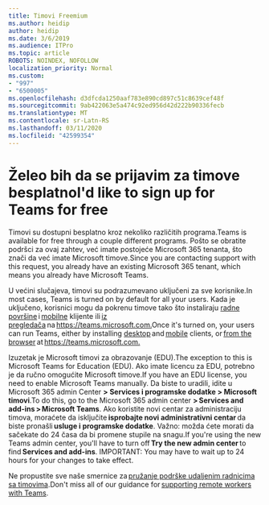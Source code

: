 ```yaml
---
title: Timovi Freemium
ms.author: heidip
author: heidip
ms.date: 3/6/2019
ms.audience: ITPro
ms.topic: article
ROBOTS: NOINDEX, NOFOLLOW
localization_priority: Normal
ms.custom:
- "997"
- "6500005"
ms.openlocfilehash: d3dfcda1250aaf783e890cd897c51c8639cef48f
ms.sourcegitcommit: 9ab422063e5a474c92ed956d42d222b90336fecb
ms.translationtype: MT
ms.contentlocale: sr-Latn-RS
ms.lasthandoff: 03/11/2020
ms.locfileid: "42599354"
---
```

# <a name="id-like-to-sign-up-for-teams-for-free"></a><span data-ttu-id="48b4c-102">Želeo bih da se prijavim za timove besplatno</span><span class="sxs-lookup"><span data-stu-id="48b4c-102">I'd like to sign up for Teams for free</span></span>

<span data-ttu-id="48b4c-103">Timovi su dostupni besplatno kroz nekoliko različitih programa.</span><span class="sxs-lookup"><span data-stu-id="48b4c-103">Teams is available for free through a couple different programs.</span></span> <span data-ttu-id="48b4c-104">Pošto se obratite podršci za ovaj zahtev, već imate postojeće Microsoft 365 tenanta, što znači da već imate Microsoft timove.</span><span class="sxs-lookup"><span data-stu-id="48b4c-104">Since you are contacting support with this request, you already have an existing Microsoft 365 tenant, which means you already have Microsoft Teams.</span></span>

<span data-ttu-id="48b4c-105">U većini slučajeva, timovi su podrazumevano uključeni za sve korisnike.</span><span class="sxs-lookup"><span data-stu-id="48b4c-105">In most cases, Teams is turned on by default for all your users.</span></span> <span data-ttu-id="48b4c-106">Kada je uključeno, korisnici mogu da pokrenu timove tako što instaliraju [radne površine](https://docs.microsoft.com/MicrosoftTeams/get-clients#desktop-client) i [mobilne](https://docs.microsoft.com/MicrosoftTeams/get-clients#mobile-clients) klijente ili [iz pregledača](https://docs.microsoft.com/MicrosoftTeams/get-clients#web-client) na <https://teams.microsoft.com.></span><span class="sxs-lookup"><span data-stu-id="48b4c-106">Once it's turned on, your users can run Teams, either by installing [desktop](https://docs.microsoft.com/MicrosoftTeams/get-clients#desktop-client) and [mobile](https://docs.microsoft.com/MicrosoftTeams/get-clients#mobile-clients) clients, or [from the browser](https://docs.microsoft.com/MicrosoftTeams/get-clients#web-client) at <https://teams.microsoft.com.></span></span>

<span data-ttu-id="48b4c-107">Izuzetak je Microsoft timovi za obrazovanje (EDU).</span><span class="sxs-lookup"><span data-stu-id="48b4c-107">The exception to this is Microsoft Teams for Education (EDU).</span></span> <span data-ttu-id="48b4c-108">Ako imate licencu za EDU, potrebno je da ručno omogućite Microsoft timove.</span><span class="sxs-lookup"><span data-stu-id="48b4c-108">If you have an EDU license, you need to enable Microsoft Teams manually.</span></span> <span data-ttu-id="48b4c-109">Da biste to uradili, idite u Microsoft 365 admin Center **> Services i programske dodatke > Microsoft timovi**.</span><span class="sxs-lookup"><span data-stu-id="48b4c-109">To do this, go to the Microsoft 365 admin center **> Services and add-ins > Microsoft Teams**.</span></span> <span data-ttu-id="48b4c-110">Ako koristite novi centar za administraciju timova, moraćete da isključite **isprobajte novi administrativni centar** da biste pronašli **usluge i programske dodatke**. Važno: možda ćete morati da sačekate do 24 časa da bi promene stupile na snagu.</span><span class="sxs-lookup"><span data-stu-id="48b4c-110">If you're using the new Teams admin center, you'll have to turn off **Try the new admin center** to find **Services and add-ins**. IMPORTANT: You may have to wait up to 24 hours for your changes to take effect.</span></span>

<span data-ttu-id="48b4c-111">Ne propustite sve naše smernice za [pružanje podrške udaljenim radnicima sa timovima](https://docs.microsoft.com/MicrosoftTeams/support-remote-work-with-teams).</span><span class="sxs-lookup"><span data-stu-id="48b4c-111">Don't miss all of our guidance for [supporting remote workers with Teams](https://docs.microsoft.com/MicrosoftTeams/support-remote-work-with-teams).</span></span>
